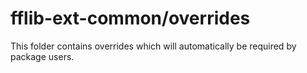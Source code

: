 # fflib-ext-common/overrides

This folder contains overrides which will automatically be required by package users.
